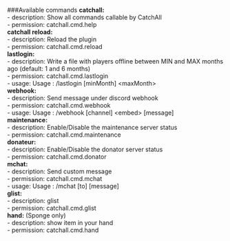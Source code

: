 ###Available commands
  **catchall:**\
    - description: Show all commands callable by CatchAll\
    - permission: catchall.cmd.help\
  **catchall reload:**\
    - description: Reload the plugin\
    - permission: catchall.cmd.reload\
  **lastlogin:**\
    - description: Write a file with players offline between MIN and MAX months ago (default: 1 and 6 months)\
    - permission: catchall.cmd.lastlogin\
    - usage: Usage : /lastlogin [minMonth] \<maxMonth\>\
  **webhook:**\
    - description: Send message under discord webhook\
    - permission: catchall.cmd.webhook\
    - usage: Usage : /webhook [channel] \<embed\> [message]\
  **maintenance:**\
    - description: Enable/Disable the maintenance server status\
    - permission: catchall.cmd.maintenance\
  **donateur:**\
    - description: Enable/Disable the donator server status\
    - permission: catchall.cmd.donator\
  **mchat:**\
    - description: Send custom message\
    - permission: catchall.cmd.mchat\
    - usage: Usage : /mchat [to] [message]\
  **glist:**\
    - description: glist\
    - permission: catchall.cmd.glist\
  **hand:** (Sponge only)\
    - description: show item in your hand\
    - permission: catchall.cmd.hand

